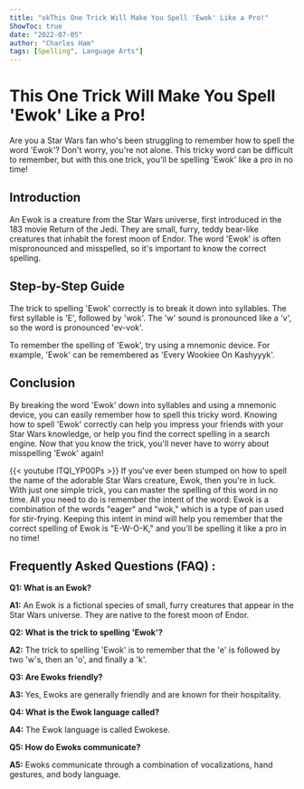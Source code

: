 ```yaml
---
title: "okThis One Trick Will Make You Spell 'Ewok' Like a Pro!"
ShowToc: true 
date: "2022-07-05"
author: "Charles Ham" 
tags: [Spelling", Language Arts"]
---
```

# This One Trick Will Make You Spell 'Ewok' Like a Pro!

Are you a Star Wars fan who's been struggling to remember how to spell the word 'Ewok'? Don't worry, you're not alone. This tricky word can be difficult to remember, but with this one trick, you'll be spelling 'Ewok' like a pro in no time!

## Introduction

An Ewok is a creature from the Star Wars universe, first introduced in the 183 movie Return of the Jedi. They are small, furry, teddy bear-like creatures that inhabit the forest moon of Endor. The word 'Ewok' is often mispronounced and misspelled, so it's important to know the correct spelling.

## Step-by-Step Guide

The trick to spelling 'Ewok' correctly is to break it down into syllables. The first syllable is 'E', followed by 'wok'. The 'w' sound is pronounced like a 'v', so the word is pronounced 'ev-vok'.

To remember the spelling of 'Ewok', try using a mnemonic device. For example, 'Ewok' can be remembered as 'Every Wookiee On Kashyyyk'.

## Conclusion

By breaking the word 'Ewok' down into syllables and using a mnemonic device, you can easily remember how to spell this tricky word. Knowing how to spell 'Ewok' correctly can help you impress your friends with your Star Wars knowledge, or help you find the correct spelling in a search engine. Now that you know the trick, you'll never have to worry about misspelling 'Ewok' again!

{{< youtube lTQI_YP00Ps >}} 
If you've ever been stumped on how to spell the name of the adorable Star Wars creature, Ewok, then you're in luck. With just one simple trick, you can master the spelling of this word in no time. All you need to do is remember the intent of the word: Ewok is a combination of the words "eager" and "wok," which is a type of pan used for stir-frying. Keeping this intent in mind will help you remember that the correct spelling of Ewok is "E-W-O-K," and you'll be spelling it like a pro in no time!

## Frequently Asked Questions (FAQ) :
**Q1: What is an Ewok?**

**A1:** An Ewok is a fictional species of small, furry creatures that appear in the Star Wars universe. They are native to the forest moon of Endor. 

**Q2: What is the trick to spelling 'Ewok'?**

**A2:** The trick to spelling 'Ewok' is to remember that the 'e' is followed by two 'w's, then an 'o', and finally a 'k'. 

**Q3: Are Ewoks friendly?**

**A3:** Yes, Ewoks are generally friendly and are known for their hospitality. 

**Q4: What is the Ewok language called?**

**A4:** The Ewok language is called Ewokese. 

**Q5: How do Ewoks communicate?**

**A5:** Ewoks communicate through a combination of vocalizations, hand gestures, and body language.






